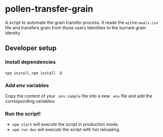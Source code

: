# pollen-transfer-grain

A script to automate the grain transfer process. It reads the `withdrawals.csv` file and transfers grain from those users identities to the burned-grain identity.

## Developer setup

### Install dependencies

`npm install`, `npm install -D`

### Add env variables

Copy the content of your `.env.sample` file into a new `.env` file and add the corresponding variables:

### Run the script!

- `npm start` will execute the script in production mode.
- `npm run dev` will execute the script with hot reloading.
